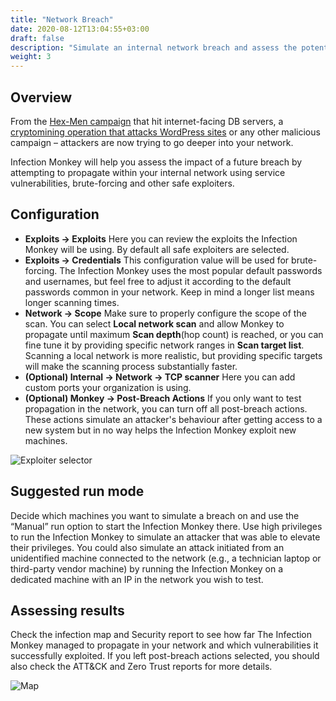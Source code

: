```yaml
---
title: "Network Breach"
date: 2020-08-12T13:04:55+03:00
draft: false
description: "Simulate an internal network breach and assess the potential impact."
weight: 3
---
```


## Overview 

From the [Hex-Men campaign](https://www.guardicore.com/2017/12/beware-the-hex-men/) that hit
internet-facing DB servers, a [cryptomining operation that attacks WordPress sites](https://www.guardicore.com/2018/06/operation-prowli-traffic-manipulation-cryptocurrency-mining-2/) or any other malicious campaign – attackers are now trying to go deeper into your network.

Infection Monkey will help you assess the impact of a future breach by attempting to propagate within your internal network using service vulnerabilities, brute-forcing and other safe exploiters.

## Configuration

- **Exploits -> Exploits** Here you can review the exploits the Infection Monkey will be using. By default all 
safe exploiters are selected.
- **Exploits -> Credentials** This configuration value will be used for brute-forcing. The Infection Monkey uses the most popular default passwords and usernames, but feel free to adjust it according to the default passwords common in your network. Keep in mind a longer list means longer scanning times.
- **Network -> Scope** Make sure to properly configure the scope of the scan. You can select **Local network scan**
 and allow Monkey to propagate until maximum **Scan depth**(hop count) is reached, or you can fine tune it by providing 
 specific network ranges in **Scan target list**. Scanning a local network is more realistic, but providing specific 
 targets will make the scanning process substantially faster.
- **(Optional) Internal -> Network -> TCP scanner** Here you can add custom ports your organization is using.
- **(Optional) Monkey -> Post-Breach Actions** If you only want to test propagation in the network, you can turn off 
all post-breach actions. These actions simulate an attacker's behaviour after getting access to a new system but in no
 way helps the Infection Monkey exploit new machines.

![Exploiter selector](/images/usage/use-cases/network-breach.PNG "Exploiter selector")

## Suggested run mode

Decide which machines you want to simulate a breach on and use the “Manual” run option to start the Infection Monkey there. 
Use high privileges to run the Infection Monkey to simulate an attacker that was able to elevate their privileges. 
You could also simulate an attack initiated from an unidentified machine connected to the network (e.g., a technician 
laptop or third-party vendor machine) by running the Infection Monkey on a dedicated machine with an IP in the network you 
wish to test.


## Assessing results

Check the infection map and Security report to see how far The Infection Monkey managed to propagate in your network and which 
vulnerabilities it successfully exploited. If you left post-breach actions selected, you should also check the ATT&CK and 
Zero Trust reports for more details.

![Map](/images/usage/use-cases/map-full-cropped.png "Map")
